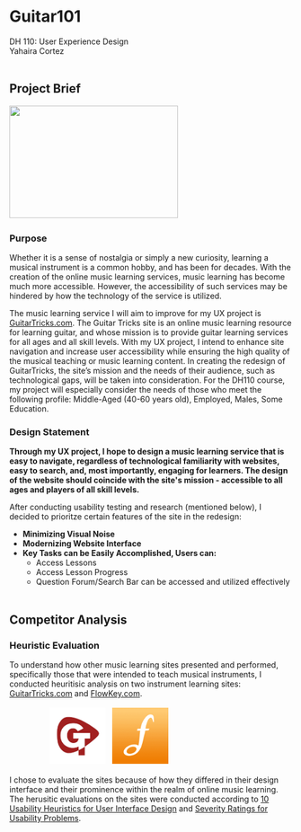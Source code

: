 # Guitar101

DH 110: User Experience Design <br>
Yahaira Cortez
<br> <br>

## Project Brief 


<img src="images/GuitarPlaying1.png" width= "300px" height="200px"> <br> 

### Purpose
Whether it is a sense of nostalgia or simply a new curiosity, learning a musical instrument is a common hobby, and has been for decades. With the creation of the online music learning services, music learning has become much more accessible. However, the accessibility of such services may be hindered by how the technology of the service is utilized. 

The music learning service I will aim to improve for my UX project is <a href="https://www.guitartricks.com/" target="_blank">GuitarTricks.com</a>.
The Guitar Tricks site is an online music learning resource for learning guitar, and whose mission is to provide guitar learning services for all ages and all skill levels. With my UX project, 
I intend to enhance site navigation and increase user accessibility while ensuring the high quality of the musical teaching or music learning content. In creating the redesign of GuitarTricks, the site’s mission and the needs of their audience, such as technological gaps, will be taken into consideration. For the DH110 course,  my project will especially consider the needs of those who meet the following profile: Middle-Aged (40-60 years old), Employed, Males, Some Education. 

### Design Statement 
<b>Through my UX project, I hope to design a music learning service that is easy to navigate, regardless of technological familiarity with websites, easy to search, and, most importantly, engaging for learners. The design of the website should coincide with the site's mission - accessible to all ages and players of all skill levels. </b> <br>
  
After conducting usability testing and research (mentioned below), I decided to prioritze certain features of the site in the redesign:
  - <b> Minimizing Visual Noise </b>
  - <b> Modernizing Website Interface </b>
  - <b> Key Tasks can be Easily Accomplished, Users can: </b>
    - Access Lessons
    - Access Lesson Progress
    - Question Forum/Search Bar can be accessed and utilized effectively <br><br>

## Competitor Analysis 
### Heuristic Evaluation
To understand how other music learning sites presented and performed, specifically those that were intended to teach musical instruments, I conducted heuritisic analysis on two instrument learning sites: <a href="https://www.guitartricks.com/" target="_blank">GuitarTricks.com</a> and <a href="https://www.flowkey.com/en" target="_blank">FlowKey.com</a>. <br> <br>
&nbsp; &nbsp; &nbsp; &nbsp; &nbsp; &nbsp; &nbsp; &nbsp; &nbsp; <img src="images/guitartrickslogo.png" width= "100px" height="100px"> &nbsp; <img src="images/flowkeylogo.png" width= "100px" height="100px"> <br><br>
I chose to evaluate the sites because of how they differed in their design interface and their prominence within the realm of online music learning. The herusitic evaluations on the sites were conducted according to  <a href="https://www.nngroup.com/articles/ten-usability-heuristics/" target="_blank">10 Usability Heuristics for User Interface Design</a> and <a href="https://www.nngroup.com/articles/how-to-rate-the-severity-of-usability-problems/" target="_blank"> Severity Ratings for Usability Problems</a>.<br/>


